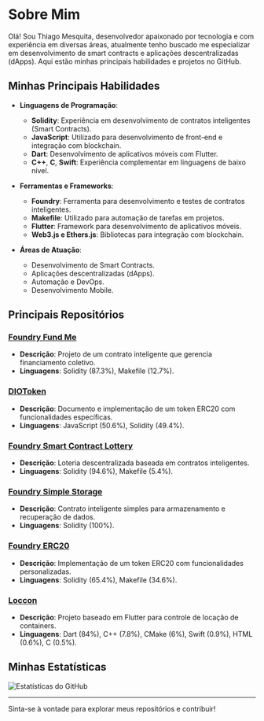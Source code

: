 # Sobre Mim

Olá! Sou Thiago Mesquita, desenvolvedor apaixonado por tecnologia e com experiência em diversas áreas, atualmente tenho buscado me especializar em desenvolvimento de smart contracts e aplicações descentralizadas (dApps). Aqui estão minhas principais habilidades e projetos no GitHub.

## Minhas Principais Habilidades

- **Linguagens de Programação**:
  - **Solidity**: Experiência em desenvolvimento de contratos inteligentes (Smart Contracts).
  - **JavaScript**: Utilizado para desenvolvimento de front-end e integração com blockchain.
  - **Dart**: Desenvolvimento de aplicativos móveis com Flutter.
  - **C++**, **C**, **Swift**: Experiência complementar em linguagens de baixo nível.

- **Ferramentas e Frameworks**:
  - **Foundry**: Ferramenta para desenvolvimento e testes de contratos inteligentes.
  - **Makefile**: Utilizado para automação de tarefas em projetos.
  - **Flutter**: Framework para desenvolvimento de aplicativos móveis.
  - **Web3.js e Ethers.js**: Bibliotecas para integração com blockchain.

- **Áreas de Atuação**:
  - Desenvolvimento de Smart Contracts.
  - Aplicações descentralizadas (dApps).
  - Automação e DevOps.
  - Desenvolvimento Mobile.

## Principais Repositórios

### [Foundry Fund Me](https://github.com/thiagomesq/foundry-fund-me)
- **Descrição**: Projeto de um contrato inteligente que gerencia financiamento coletivo.
- **Linguagens**: Solidity (87.3%), Makefile (12.7%).

### [DIOToken](https://github.com/thiagomesq/DIOToken)
- **Descrição**: Documento e implementação de um token ERC20 com funcionalidades específicas.
- **Linguagens**: JavaScript (50.6%), Solidity (49.4%).

### [Foundry Smart Contract Lottery](https://github.com/thiagomesq/foundry-smart-contract-lottery)
- **Descrição**: Loteria descentralizada baseada em contratos inteligentes.
- **Linguagens**: Solidity (94.6%), Makefile (5.4%).

### [Foundry Simple Storage](https://github.com/thiagomesq/foundry-simple-storage)
- **Descrição**: Contrato inteligente simples para armazenamento e recuperação de dados.
- **Linguagens**: Solidity (100%).

### [Foundry ERC20](https://github.com/thiagomesq/foundry-erc20)
- **Descrição**: Implementação de um token ERC20 com funcionalidades personalizadas.
- **Linguagens**: Solidity (65.4%), Makefile (34.6%).

### [Loccon](https://github.com/thiagomesq/loccon)
- **Descrição**: Projeto baseado em Flutter para controle de locação de containers.
- **Linguagens**: Dart (84%), C++ (7.8%), CMake (6%), Swift (0.9%), HTML (0.6%), C (0.5%).

## Minhas Estatísticas

![Estatísticas do GitHub](https://github-readme-stats.vercel.app/api?username=thiagomesq&show_icons=true&theme=radical)

---

Sinta-se à vontade para explorar meus repositórios e contribuir!
